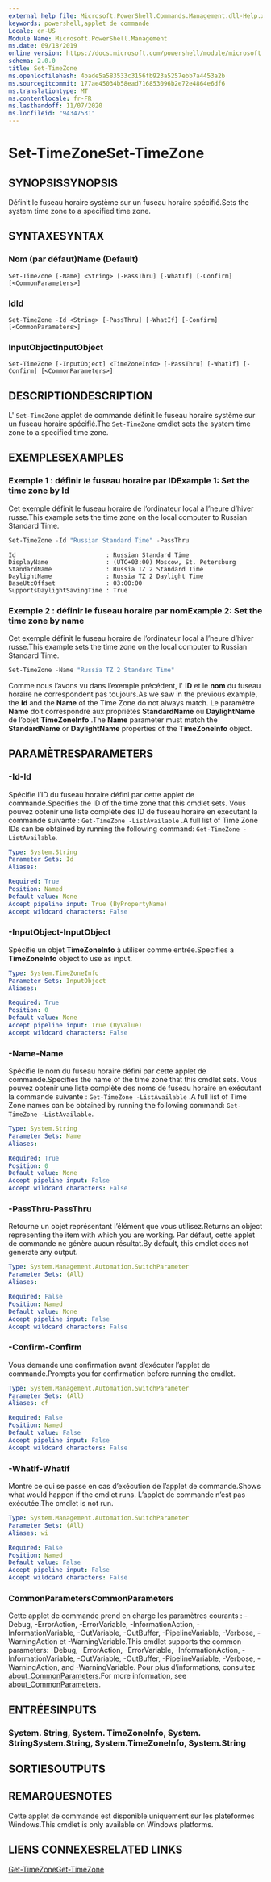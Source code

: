 ```yaml
---
external help file: Microsoft.PowerShell.Commands.Management.dll-Help.xml
keywords: powershell,applet de commande
Locale: en-US
Module Name: Microsoft.PowerShell.Management
ms.date: 09/18/2019
online version: https://docs.microsoft.com/powershell/module/microsoft.powershell.management/set-timezone?view=powershell-7.1&WT.mc_id=ps-gethelp
schema: 2.0.0
title: Set-TimeZone
ms.openlocfilehash: 4bade5a583533c3156fb923a5257ebb7a4453a2b
ms.sourcegitcommit: 177ae45034b58ead716853096b2e72e4864e6df6
ms.translationtype: MT
ms.contentlocale: fr-FR
ms.lasthandoff: 11/07/2020
ms.locfileid: "94347531"
---
```

# <span data-ttu-id="17a1b-103">Set-TimeZone</span><span class="sxs-lookup"><span data-stu-id="17a1b-103">Set-TimeZone</span></span>

## <span data-ttu-id="17a1b-104">SYNOPSIS</span><span class="sxs-lookup"><span data-stu-id="17a1b-104">SYNOPSIS</span></span>
<span data-ttu-id="17a1b-105">Définit le fuseau horaire système sur un fuseau horaire spécifié.</span><span class="sxs-lookup"><span data-stu-id="17a1b-105">Sets the system time zone to a specified time zone.</span></span>

## <span data-ttu-id="17a1b-106">SYNTAXE</span><span class="sxs-lookup"><span data-stu-id="17a1b-106">SYNTAX</span></span>

### <span data-ttu-id="17a1b-107">Nom (par défaut)</span><span class="sxs-lookup"><span data-stu-id="17a1b-107">Name (Default)</span></span>

```
Set-TimeZone [-Name] <String> [-PassThru] [-WhatIf] [-Confirm] [<CommonParameters>]
```

### <span data-ttu-id="17a1b-108">Id</span><span class="sxs-lookup"><span data-stu-id="17a1b-108">Id</span></span>

```
Set-TimeZone -Id <String> [-PassThru] [-WhatIf] [-Confirm] [<CommonParameters>]
```

### <span data-ttu-id="17a1b-109">InputObject</span><span class="sxs-lookup"><span data-stu-id="17a1b-109">InputObject</span></span>

```
Set-TimeZone [-InputObject] <TimeZoneInfo> [-PassThru] [-WhatIf] [-Confirm] [<CommonParameters>]
```

## <span data-ttu-id="17a1b-110">DESCRIPTION</span><span class="sxs-lookup"><span data-stu-id="17a1b-110">DESCRIPTION</span></span>

<span data-ttu-id="17a1b-111">L' `Set-TimeZone` applet de commande définit le fuseau horaire système sur un fuseau horaire spécifié.</span><span class="sxs-lookup"><span data-stu-id="17a1b-111">The `Set-TimeZone` cmdlet sets the system time zone to a specified time zone.</span></span>

## <span data-ttu-id="17a1b-112">EXEMPLES</span><span class="sxs-lookup"><span data-stu-id="17a1b-112">EXAMPLES</span></span>

### <span data-ttu-id="17a1b-113">Exemple 1 : définir le fuseau horaire par ID</span><span class="sxs-lookup"><span data-stu-id="17a1b-113">Example 1: Set the time zone by Id</span></span>

<span data-ttu-id="17a1b-114">Cet exemple définit le fuseau horaire de l’ordinateur local à l’heure d’hiver russe.</span><span class="sxs-lookup"><span data-stu-id="17a1b-114">This example sets the time zone on the local computer to Russian Standard Time.</span></span>

```powershell
Set-TimeZone -Id "Russian Standard Time" -PassThru
```

```Output
Id                         : Russian Standard Time
DisplayName                : (UTC+03:00) Moscow, St. Petersburg
StandardName               : Russia TZ 2 Standard Time
DaylightName               : Russia TZ 2 Daylight Time
BaseUtcOffset              : 03:00:00
SupportsDaylightSavingTime : True
```

### <span data-ttu-id="17a1b-115">Exemple 2 : définir le fuseau horaire par nom</span><span class="sxs-lookup"><span data-stu-id="17a1b-115">Example 2: Set the time zone by name</span></span>

<span data-ttu-id="17a1b-116">Cet exemple définit le fuseau horaire de l’ordinateur local à l’heure d’hiver russe.</span><span class="sxs-lookup"><span data-stu-id="17a1b-116">This example sets the time zone on the local computer to Russian Standard Time.</span></span>

```powershell
Set-TimeZone -Name "Russia TZ 2 Standard Time"
```

<span data-ttu-id="17a1b-117">Comme nous l’avons vu dans l’exemple précédent, l' **ID** et le **nom** du fuseau horaire ne correspondent pas toujours.</span><span class="sxs-lookup"><span data-stu-id="17a1b-117">As we saw in the previous example, the **Id** and the **Name** of the Time Zone do not always match.</span></span>
<span data-ttu-id="17a1b-118">Le paramètre **Name** doit correspondre aux propriétés **StandardName** ou **DaylightName** de l’objet **TimeZoneInfo** .</span><span class="sxs-lookup"><span data-stu-id="17a1b-118">The **Name** parameter must match the **StandardName** or **DaylightName** properties of the **TimeZoneInfo** object.</span></span>

## <span data-ttu-id="17a1b-119">PARAMÈTRES</span><span class="sxs-lookup"><span data-stu-id="17a1b-119">PARAMETERS</span></span>

### <span data-ttu-id="17a1b-120">-Id</span><span class="sxs-lookup"><span data-stu-id="17a1b-120">-Id</span></span>

<span data-ttu-id="17a1b-121">Spécifie l’ID du fuseau horaire défini par cette applet de commande.</span><span class="sxs-lookup"><span data-stu-id="17a1b-121">Specifies the ID of the time zone that this cmdlet sets.</span></span> <span data-ttu-id="17a1b-122">Vous pouvez obtenir une liste complète des ID de fuseau horaire en exécutant la commande suivante : `Get-TimeZone -ListAvailable` .</span><span class="sxs-lookup"><span data-stu-id="17a1b-122">A full list of Time Zone IDs can be obtained by running the following command: `Get-TimeZone -ListAvailable`.</span></span>

```yaml
Type: System.String
Parameter Sets: Id
Aliases:

Required: True
Position: Named
Default value: None
Accept pipeline input: True (ByPropertyName)
Accept wildcard characters: False
```

### <span data-ttu-id="17a1b-123">-InputObject</span><span class="sxs-lookup"><span data-stu-id="17a1b-123">-InputObject</span></span>

<span data-ttu-id="17a1b-124">Spécifie un objet **TimeZoneInfo** à utiliser comme entrée.</span><span class="sxs-lookup"><span data-stu-id="17a1b-124">Specifies a **TimeZoneInfo** object to use as input.</span></span>

```yaml
Type: System.TimeZoneInfo
Parameter Sets: InputObject
Aliases:

Required: True
Position: 0
Default value: None
Accept pipeline input: True (ByValue)
Accept wildcard characters: False
```

### <span data-ttu-id="17a1b-125">-Name</span><span class="sxs-lookup"><span data-stu-id="17a1b-125">-Name</span></span>

<span data-ttu-id="17a1b-126">Spécifie le nom du fuseau horaire défini par cette applet de commande.</span><span class="sxs-lookup"><span data-stu-id="17a1b-126">Specifies the name of the time zone that this cmdlet sets.</span></span> <span data-ttu-id="17a1b-127">Vous pouvez obtenir une liste complète des noms de fuseau horaire en exécutant la commande suivante : `Get-TimeZone -ListAvailable` .</span><span class="sxs-lookup"><span data-stu-id="17a1b-127">A full list of Time Zone names can be obtained by running the following command: `Get-TimeZone -ListAvailable`.</span></span>

```yaml
Type: System.String
Parameter Sets: Name
Aliases:

Required: True
Position: 0
Default value: None
Accept pipeline input: False
Accept wildcard characters: False
```

### <span data-ttu-id="17a1b-128">-PassThru</span><span class="sxs-lookup"><span data-stu-id="17a1b-128">-PassThru</span></span>

<span data-ttu-id="17a1b-129">Retourne un objet représentant l’élément que vous utilisez.</span><span class="sxs-lookup"><span data-stu-id="17a1b-129">Returns an object representing the item with which you are working.</span></span> <span data-ttu-id="17a1b-130">Par défaut, cette applet de commande ne génère aucun résultat.</span><span class="sxs-lookup"><span data-stu-id="17a1b-130">By default, this cmdlet does not generate any output.</span></span>

```yaml
Type: System.Management.Automation.SwitchParameter
Parameter Sets: (All)
Aliases:

Required: False
Position: Named
Default value: None
Accept pipeline input: False
Accept wildcard characters: False
```

### <span data-ttu-id="17a1b-131">-Confirm</span><span class="sxs-lookup"><span data-stu-id="17a1b-131">-Confirm</span></span>

<span data-ttu-id="17a1b-132">Vous demande une confirmation avant d’exécuter l’applet de commande.</span><span class="sxs-lookup"><span data-stu-id="17a1b-132">Prompts you for confirmation before running the cmdlet.</span></span>

```yaml
Type: System.Management.Automation.SwitchParameter
Parameter Sets: (All)
Aliases: cf

Required: False
Position: Named
Default value: False
Accept pipeline input: False
Accept wildcard characters: False
```

### <span data-ttu-id="17a1b-133">-WhatIf</span><span class="sxs-lookup"><span data-stu-id="17a1b-133">-WhatIf</span></span>

<span data-ttu-id="17a1b-134">Montre ce qui se passe en cas d’exécution de l’applet de commande.</span><span class="sxs-lookup"><span data-stu-id="17a1b-134">Shows what would happen if the cmdlet runs.</span></span> <span data-ttu-id="17a1b-135">L’applet de commande n’est pas exécutée.</span><span class="sxs-lookup"><span data-stu-id="17a1b-135">The cmdlet is not run.</span></span>

```yaml
Type: System.Management.Automation.SwitchParameter
Parameter Sets: (All)
Aliases: wi

Required: False
Position: Named
Default value: False
Accept pipeline input: False
Accept wildcard characters: False
```

### <span data-ttu-id="17a1b-136">CommonParameters</span><span class="sxs-lookup"><span data-stu-id="17a1b-136">CommonParameters</span></span>

<span data-ttu-id="17a1b-137">Cette applet de commande prend en charge les paramètres courants : -Debug, -ErrorAction, -ErrorVariable, -InformationAction, -InformationVariable, -OutVariable, -OutBuffer, -PipelineVariable, -Verbose, -WarningAction et -WarningVariable.</span><span class="sxs-lookup"><span data-stu-id="17a1b-137">This cmdlet supports the common parameters: -Debug, -ErrorAction, -ErrorVariable, -InformationAction, -InformationVariable, -OutVariable, -OutBuffer, -PipelineVariable, -Verbose, -WarningAction, and -WarningVariable.</span></span> <span data-ttu-id="17a1b-138">Pour plus d’informations, consultez [about_CommonParameters](https://go.microsoft.com/fwlink/?LinkID=113216).</span><span class="sxs-lookup"><span data-stu-id="17a1b-138">For more information, see [about_CommonParameters](https://go.microsoft.com/fwlink/?LinkID=113216).</span></span>

## <span data-ttu-id="17a1b-139">ENTRÉES</span><span class="sxs-lookup"><span data-stu-id="17a1b-139">INPUTS</span></span>

### <span data-ttu-id="17a1b-140">System. String, System. TimeZoneInfo, System. String</span><span class="sxs-lookup"><span data-stu-id="17a1b-140">System.String, System.TimeZoneInfo, System.String</span></span>

## <span data-ttu-id="17a1b-141">SORTIES</span><span class="sxs-lookup"><span data-stu-id="17a1b-141">OUTPUTS</span></span>

## <span data-ttu-id="17a1b-142">REMARQUES</span><span class="sxs-lookup"><span data-stu-id="17a1b-142">NOTES</span></span>

<span data-ttu-id="17a1b-143">Cette applet de commande est disponible uniquement sur les plateformes Windows.</span><span class="sxs-lookup"><span data-stu-id="17a1b-143">This cmdlet is only available on Windows platforms.</span></span>

## <span data-ttu-id="17a1b-144">LIENS CONNEXES</span><span class="sxs-lookup"><span data-stu-id="17a1b-144">RELATED LINKS</span></span>

[<span data-ttu-id="17a1b-145">Get-TimeZone</span><span class="sxs-lookup"><span data-stu-id="17a1b-145">Get-TimeZone</span></span>](Get-TimeZone.md)
